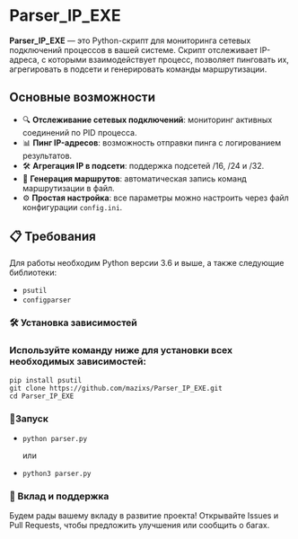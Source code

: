 # Parser_IP_EXE

**Parser_IP_EXE** — это Python-скрипт для мониторинга сетевых подключений процессов в вашей системе. Скрипт отслеживает IP-адреса, с которыми взаимодействует процесс, позволяет пинговать их, агрегировать в подсети и генерировать команды маршрутизации.

## Основные возможности

- 🔍 **Отслеживание сетевых подключений**: мониторинг активных соединений по PID процесса.
- 📊 **Пинг IP-адресов**: возможность отправки пинга с логированием результатов.
- 🛠️ **Агрегация IP в подсети**: поддержка подсетей /16, /24 и /32.
- 📁 **Генерация маршрутов**: автоматическая запись команд маршрутизации в файл.
- ⚙️ **Простая настройка**: все параметры можно настроить через файл конфигурации `config.ini`.

## 📋 Требования

Для работы необходим Python версии 3.6 и выше, а также следующие библиотеки:

- `psutil`
- `configparser`

### 🛠️ Установка зависимостей

### Используйте команду ниже для установки всех необходимых зависимостей:
```
pip install psutil
git clone https://github.com/mazixs/Parser_IP_EXE.git
cd Parser_IP_EXE
```

### 🚀Запуск
- `python parser.py`
  
  или
- `python3 parser.py`

### 🤝 Вклад и поддержка
Будем рады вашему вкладу в развитие проекта! Открывайте Issues и Pull Requests, чтобы предложить улучшения или сообщить о багах.
